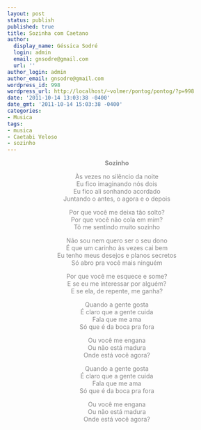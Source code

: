 ```yaml
---
layout: post
status: publish
published: true
title: Sozinha com Caetano
author:
  display_name: Géssica Sodré
  login: admin
  email: gnsodre@gmail.com
  url: ''
author_login: admin
author_email: gnsodre@gmail.com
wordpress_id: 998
wordpress_url: http://localhost/~volmer/pontog/pontog/?p=998
date: '2011-10-14 13:03:38 -0400'
date_gmt: '2011-10-14 15:03:38 -0400'
categories:
- Musica
tags:
- musica
- Caetabi Veloso
- sozinho
---
```

<p style="text-align: center;"><span style="color: #888888;"><strong>Sozinho</strong></span></p>
<p style="text-align: center;"><span style="color: #888888;">Às vezes no silêncio da noite</span><br />
<span style="color: #888888;"> Eu fico imaginando nós dois</span><br />
<span style="color: #888888;"> Eu fico ali sonhando acordado</span><br />
<span style="color: #888888;"> Juntando o antes, o agora e o depois</span></p>
<p style="text-align: center;"><span style="color: #888888;">Por que você me deixa tão solto?</span><br />
<span style="color: #888888;"> Por que você não cola em mim?</span><br />
<span style="color: #888888;"> Tô me sentindo muito sozinho</span></p>
<p style="text-align: center;"><span style="color: #888888;">Não sou nem quero ser o seu dono</span><br />
<span style="color: #888888;"> É que um carinho às vezes cai bem</span><br />
<span style="color: #888888;"> Eu tenho meus desejos e planos secretos</span><br />
<span style="color: #888888;"> Só abro pra você mais ninguém</span></p>
<p style="text-align: center;"><span style="color: #888888;">Por que você me esquece e some?</span><br />
<span style="color: #888888;"> E se eu me interessar por alguém?</span><br />
<span style="color: #888888;"> E se ela, de repente, me ganha?</span></p>
<p style="text-align: center;"><span style="color: #888888;">Quando a gente gosta</span><br />
<span style="color: #888888;"> É claro que a gente cuida</span><br />
<span style="color: #888888;"> Fala que me ama</span><br />
<span style="color: #888888;"> Só que é da boca pra fora</span></p>
<p style="text-align: center;"><span style="color: #888888;">Ou você me engana</span><br />
<span style="color: #888888;"> Ou não está madura</span><br />
<span style="color: #888888;"> Onde está você agora?</span></p>
<p style="text-align: center;"><span style="color: #888888;">Quando a gente gosta</span><br />
<span style="color: #888888;"> É claro que a gente cuida</span><br />
<span style="color: #888888;"> Fala que me ama</span><br />
<span style="color: #888888;"> Só que é da boca pra fora</span></p>
<p style="text-align: center;"><span style="color: #888888;">Ou você me engana</span><br />
<span style="color: #888888;"> Ou não está madura</span><br />
<span style="color: #888888;"> Onde está você agora?</span></p>
